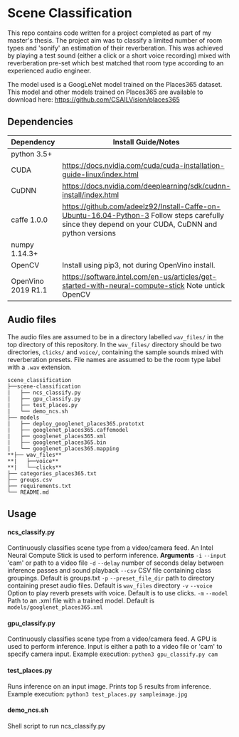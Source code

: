 # Scene Classification
This repo contains code written for a project completed as part of my master's thesis. The project aim was to classify a limited number of room types and 'sonify' an estimation of their reverberation. This was achieved by playing a test sound (either a click or a short voice recording) mixed with reverberation pre-set which best matched that room type according to an experienced audio engineer. 

The model used is a GoogLeNet model trained on the Places365 dataset. This model and other models trained on Places365 are available to download here: https://github.com/CSAILVision/places365

## Dependencies
Dependency | Install Guide/Notes
-----------|--------------
python 3.5+ |
CUDA | https://docs.nvidia.com/cuda/cuda-installation-guide-linux/index.html 
CuDNN | https://docs.nvidia.com/deeplearning/sdk/cudnn-install/index.html
caffe 1.0.0 | https://github.com/adeelz92/Install-Caffe-on-Ubuntu-16.04-Python-3 Follow steps carefully since they depend on your CUDA, CuDNN and python versions
numpy 1.14.3+ |
OpenCV | Install using pip3, not during OpenVino install.
OpenVino 2019 R1.1| https://software.intel.com/en-us/articles/get-started-with-neural-compute-stick Note untick OpenCV

## Audio files
The audio files are assumed to be in a directory labelled `wav_files/` in the top directory of this repository. In the `wav_files/` directory should be two directories, `clicks/` and `voice/`, containing the sample sounds mixed with reverberation presets. File names are assumed to be the room type label with a `.wav` extension. 

```
scene_classification
├──scene-classification
|   ├── ncs_classify.py
|   ├── gpu_classify.py
|   ├── test_places.py
|   └── demo_ncs.sh
├── models
|   ├── deploy_googlenet_places365.prototxt
|   ├── googlenet_places365.caffemodel
|   ├── googlenet_places365.xml
|   ├── googlenet_places365.bin
|   └── googlenet_places365.mapping
**├── wav_files**
**|   ├──voice**
**|   └──clicks**
├── categories_places365.txt
├── groups.csv
├── requirements.txt
└── README.md

```

## Usage

#### ncs_classify.py
Continuously classifies scene type from a video/camera feed. An Intel Neural Compute Stick is used to perform inference.
**Arguments**
`-i` `--input` 'cam' or path to a video file
`-d` `--delay` number of seconds delay between inference passes and sound playback
`--csv` CSV file containing class groupings. Default is groups.txt
`-p` `--preset_file_dir` path to directory containing preset audio files. Default is `wav_files` directory
`-v` `--voice` Option to play reverb presets with voice. Default is to use clicks.
`-m` `--model` Path to an .xml file with a trained model. Default is `models/googlenet_places365.xml`

#### gpu_classify.py 
Continuously classifies scene type from a video/camera feed. A GPU is used to perform inference. Input is either a path to a video file or 'cam' to specify camera input.
Example execution: `python3 gpu_classify.py cam`

#### test_places.py
Runs inference on an input image. Prints top 5 results from inference.
Example execution: `python3 test_places.py sampleimage.jpg`

#### demo_ncs.sh
Shell script to run ncs_classify.py

